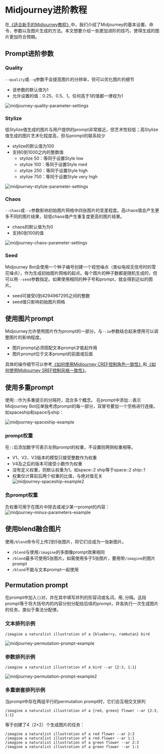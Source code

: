 # Midjourney进阶教程


在[《适合新手的Midjourney教程》](https://chloevolution.com/zh-cn/posts/midjourney-tutorial-for-beginners/)中，我们介绍了Midjourney的基本设置、命令、参数以及图片生成的方法。本文想要介绍一些更加进阶的技巧，使得生成的图片更加符合预期。

## Prompt进阶参数
### Quality
`--quality`或`--q`参数不会提高图片的分辨率，但可以优化图片的细节
- 该参数的默认值为1
- 允许设置的值：0.25、0.5、1。任何高于1的值都一律视为1

![midjourney-quality-parameter-settings](midjourney-quality-parameter-settings.png)

### Stylize
低Stylize值生成的图片与用户提供的prompt非常接近，但艺术性较低；高Stylize值生成的图片艺术化程度高，但与prompt的联系较少
- stylize的默认值为100
- 支持0到1000之内的整数值
    - stylize 50：等同于设置Style low
    - stylize 100：等同于设置Style med
    - stylize 250：等同于设置Style high
    - stylize 750：等同于设置Style very high

![midjourney-stylize-parameter-settings](midjourney-stylize-parameter-settings.png)

### Chaos
`--chaos`或`--c`参数影响初始图片网格中四张图片的变差程度。高chaos值会产生更多不同的图片结果，较低chaos值产生重复度更高的图片结果。
- chaos的默认值为为0
- 支持0到100的值

![midjourney-chaos-parameter-settings](midjourney-chaos-parameter-settings.png)

### Seed
Midjourney Bot会使用一个种子编号创建一个视觉噪点（类似电视无信号时的雪花噪点），作为生成初始图片网格的起点。每个图片的种子数都是随机生成的，但可以用`--seed`参数指定。如果使用相同的种子号和prompt，就会得到近似的图片。
- seed可接受0到4294967295之间的整数
- seed值只影响初始图片网格

## 使用图片prompt
Midjourney允许使用图片作为prompt的一部分。与`--iw`参数结合起来使用可以调整图片的影响程度。
- 图片prompt必须搭配文本prompt才能起作用
- 图片prompt位于文本prompt的前面或后面

具体的操作细节可以参考[《如何使用Midjourney CREF控制角色一致性》](https://chloevolution.com/zh-cn/posts/midjourney-cref/)和[《如何使用Midjourney SREF控制风格一致性》](https://chloevolution.com/zh-cn/posts/midjourney-sref/)。

## 使用多重prompt
使用`::`作为多重提示的分隔符，混合多个概念。
在prompt中添加`::`表示Midjourney Bot应单独考虑prompt的每一部分，双冒号要加一个空格进行连接。如spaceship和space与ship：

![midjourney-spaceship-example](midjourney-spaceship-example.png)

### prompt权重
在`::`后添加数字可表示左侧prompt的权重，不设置则两侧权重相等。
- V1、V2、V3版本的模型只接受整数作为权重
- V4及之后的版本可接受小数作为权重
- 没有定义权重，则默认权重为1。如space::2 ship等于space::2 ship::1
- 权重仅计算前后两个权重的比值，与绝对值无关
![midjourney-spaceship-example2](midjourney-spaceship-example2.png)

### 负prompt权重
负权重可用于在图片中除去或减少某一prompt的内容：
![midjourney-minus-parameters-example](midjourney-minus-parameters-example.png)

## 使用blend融合图片
使用`/blend`命令可上传2到5张图片，将它们合成为一张新图片。
- `/blend`与使用`/imagine`的多图像prompt效果相同
- `/blend`最多可使用5张图片。如需使用多于5张图片，要用带`/imagine`的图片prompt
- `/blend`不能与文本prompt一起使用

## Permutation prompt
在prompt中加入`{}`对，并在其中填写并列的形容词或名词，用`,`分隔。这段prompt等于将大括号内的内容分别分配给后续的prompt，并各执行一次生成图片的任务，类似于乘法分配律。
### 文本排列示例
```
/imagine a naturalist illustration of a {blueberry, rambutan} bird
```
![midjourney-permutation-prompt-example](midjourney-permutation-prompt-example.png)

### 参数排列示例
```
/imagine a naturalist illustration of a bird --ar {2:3, 1:1}
```
![midjourney-permutation-prompt-example2](midjourney-permutation-prompt-example2.png)

### 多重嵌套排列示例
当prompt中存在两组平行的permutation prompt时，它们会互相交叉排列
```
/imagine a naturalist illustration of a {red, green} flower --ar {2:3, 1:1}
```
等于创建了4（2×2）个生成图片的任务：
```
/imagine a naturalist illustration of a red flower --ar 2:3
/imagine a naturalist illustration of a red flower --ar 1:1
/imagine a naturalist illustration of a green flower --ar 2:3
/imagine a naturalist illustration of a green flower --ar 1:1

```

